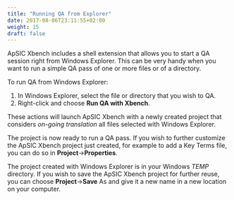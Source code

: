 ```yaml
---
title: "Running QA from Explorer"
date: 2017-08-06T23:11:55+02:00
weight: 15
draft: false
---
```


ApSIC Xbench includes a shell extension that allows you to start a QA session right from Windows Explorer. This can be very handy when you want to run a simple QA pass of one or more files or of a directory.

To run QA from Windows Explorer:

1. In Windows Explorer, select the file or directory that you wish to QA.
2. Right-click and choose **Run QA with Xbench**.

These actions will launch ApSIC Xbench with a newly created project that considers *on-going translation* all files selected with Windows Explorer.

The project is now ready to run a QA pass. If you wish to further customize the ApSIC Xbench project just created, for example to add a Key Terms file, you can do so in **Project**->**Properties**.

The project created with Windows Explorer is in your Windows *TEMP* directory. If you wish to save the ApSIC Xbench project for further reuse, you can choose **Project**->**Save** As and give it a new name in a new location on your computer.